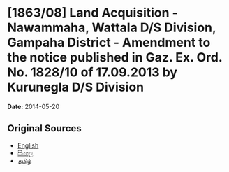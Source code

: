 # [1863/08] Land Acquisition - Nawammaha, Wattala D/S Division, Gampaha District - Amendment to the notice published in Gaz. Ex. Ord. No. 1828/10 of 17.09.2013 by Kurunegla D/S Division

**Date:** 2014-05-20

## Original Sources

- [English](https://documents.gov.lk/view/extra-gazettes/2014/5/1863-08_E.pdf)
- [සිංහල](https://documents.gov.lk/view/extra-gazettes/2014/5/1863-08_S.pdf)
- [தமிழ்](https://documents.gov.lk/view/extra-gazettes/2014/5/1863-08_T.pdf)

